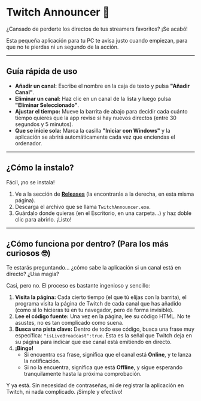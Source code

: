 # Twitch Announcer 📢

¿Cansado de perderte los directos de tus streamers favoritos? ¡Se acabó!

Esta pequeña aplicación para tu PC te avisa justo cuando empiezan, para que no te pierdas ni un segundo de la acción.

---

## Guía rápida de uso

-   **Añadir un canal:** Escribe el nombre en la caja de texto y pulsa **"Añadir Canal"**.
-   **Eliminar un canal:** Haz clic en un canal de la lista y luego pulsa **"Eliminar Seleccionado"**.
-   **Ajustar el tiempo:** Mueve la barrita de abajo para decidir cada cuánto tiempo quieres que la app revise si hay nuevos directos (entre 30 segundos y 5 minutos).
-   **Que se inicie sola:** Marca la casilla **"Iniciar con Windows"** y la aplicación se abrirá automáticamente cada vez que enciendas el ordenador.

---

## ¿Cómo la instalo?

Fácil, ¡no se instala!

1.  Ve a la sección de **[Releases](https://github.com/Rodri2007x/Twitch-Announcer/releases)** (la encontrarás a la derecha, en esta misma página).
2.  Descarga el archivo que se llama `TwitchAnnouncer.exe`.
3.  Guárdalo donde quieras (en el Escritorio, en una carpeta...) y haz doble clic para abrirlo. ¡Listo!

---

## ¿Cómo funciona por dentro? (Para los más curiosos 🤓)

Te estarás preguntando... ¿cómo sabe la aplicación si un canal está en directo? ¿Usa magia?

Casi, pero no. El proceso es bastante ingenioso y sencillo:

1.  **Visita la página:** Cada cierto tiempo (el que tú elijas con la barrita), el programa visita la página de Twitch de cada canal que has añadido (como si lo hicieras tú en tu navegador, pero de forma invisible).
2.  **Lee el código fuente:** Una vez en la página, lee su código HTML. No te asustes, no es tan complicado como suena.
3.  **Busca una pista clave:** Dentro de todo ese código, busca una frase muy específica: `"isLiveBroadcast":true`. Esta es la señal que Twitch deja en su página para indicar que ese canal está emitiendo en directo.
4.  **¡Bingo!**
    *   Si encuentra esa frase, significa que el canal está **Online**, y te lanza la notificación.
    *   Si no la encuentra, significa que está **Offline**, y sigue esperando tranquilamente hasta la próxima comprobación.

Y ya está. Sin necesidad de contraseñas, ni de registrar la aplicación en Twitch, ni nada complicado. ¡Simple y efectivo!
